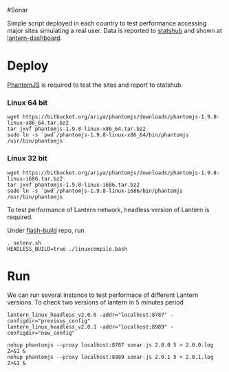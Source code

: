 #Sonar

Simple script deployed in each country to test performance accessing major sites simulating a real user.
Data is reported to [statshub](https://github.com/getlantern/statshub) and shown at [lantern-dashboard](http://lantern-dashboard.s3-website-us-east-1.amazonaws.com/sonar.html).

# Deploy

[PhantomJS](http://phantomjs.org/) is required to test the sites and report to statshub.

### Linux 64 bit

```
wget https://bitbucket.org/ariya/phantomjs/downloads/phantomjs-1.9.8-linux-x86_64.tar.bz2
tar jxvf phantomjs-1.9.8-linux-x86_64.tar.bz2
sudo ln -s `pwd`/phantomjs-1.9.8-linux-x86_64/bin/phantomjs /usr/bin/phantomjs
```

### Linux 32 bit

```
wget https://bitbucket.org/ariya/phantomjs/downloads/phantomjs-1.9.8-linux-i686.tar.bz2
tar jxvf phantomjs-1.9.8-linux-i686.tar.bz2
sudo ln -s `pwd`/phantomjs-1.9.8-linux-i686/bin/phantomjs /usr/bin/phantomjs
```

To test performance of Lantern network, headless version of Lantern is required.

Under [flash-build](https://github.com/getlantern/flashlight-build) repo, run

```
. setenv.sh
HEADLESS_BUILD=true ./linuxcompile.bash
```

# Run

We can run several instance to test performace of different Lantern versions.
To check two versions of lantern in 5 minutes period
```
lantern_linux_headless_v2.0.0 -addr="localhost:8787" -configdir="previous_config"
lantern_linux_headless_v2.0.1 -addr="localhost:8989" -configdir="new_config"

nohup phantomjs --proxy localhost:8787 sonar.js 2.0.0 5 > 2.0.0.log 2>&1 &
nohup phantomjs --proxy localhost:8989 sonar.js 2.0.1 5 > 2.0.1.log 2>&1 &
```
